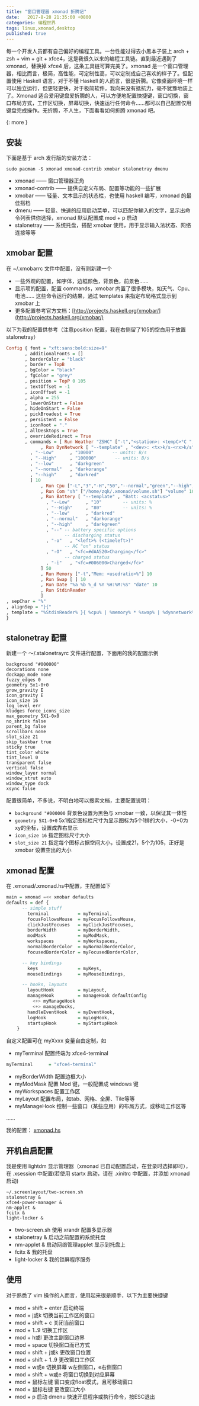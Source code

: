 ```yaml
---
title: "窗口管理器 xmonad 折腾记"
date:   2017-8-28 21:35:00 +0800
categories: 编程世界 
tags: linux,xmonad,desktop
published: true
---
```

每一个开发人员都有自己偏好的编程工具。一台性能过得去小黑本子装上 arch +  zsh + vim + git + xfce4，这是我很久以来的编程工具链。直到最近遇到了 xmonad，替换掉 xfce4 后，这条工具链可算完美了。xmonad 是一个窗口管理器，相比而言，极简，高性能，可定制性高，可以定制成自己喜欢的样子了。但配置使用 Haskell 语言，对于不懂 Haskell 的人而言，很是折腾。它像桌面环境一样可以独立运行，但更轻更快，对于极简软件，我向来没有抵抗力，毫不犹豫地装上了。Xmonad 适合爱用键盘爱折腾的人，可以方便地配置快捷键，窗口切换，窗口布局方式，工作区切换，屏幕切换，快速运行任何命令……都可以自己配置仅用键盘完成操作。无折腾，不人生，下面看看如何折腾 xmonad 吧。
<!--more-->
[](){: more }

## 安装
下面是基于 arch 发行版的安装方法：
```shell
sudo pacman -S xmonad xmonad-contrib xmobar stalonetray dmenu
```
* xmonad —— 窗口管理器正角
* xmonad-contrib —— 提供自定义布局、配置等功能的一些扩展
* xmobar —— 轻量、文本显示的状态栏，也使用 haskell 编写，xmonad 的最佳搭档
* dmenu —— 轻量、快速的应用启动菜单，可以匹配你输入的文字，显示出命令列表供你选择，xmonad 默认配置成 mod + p 启动
* stalonetray —— 系统托盘，搭配 xmobar 使用，用于显示输入法状态、网络连接等等

## xmobar 配置
在 ~/.xmobarrc 文件中配置，没有则新建一个
* 一些外观的配置，如字体，边框颜色，背景色，前景色……
* 显示项的配置，配置 commands，xmobar 内置了很多模块，如天气、Cpu、电池…… 这些命令运行的结果，通过 templates 来指定布局格式显示到 xmobar 上
* 更多配置参考官方文档：[http://projects.haskell.org/xmobar/](http://projects.haskell.org/xmobar/)

以下为我的配置供参考（注意position 配置，我在右侧留了105的空白用于放置 stalonetray）
``` haskell
Config { font = "xft:sans:bold:size=9"
       , additionalFonts = []
       , borderColor = "black"
       , border = TopB
       , bgColor = "black"
       , fgColor = "grey"
       , position = TopP 0 105
       , textOffset = -1
       , iconOffset = -1
       , alpha = 255
       , lowerOnStart = False
       , hideOnStart = False
       , pickBroadest = True
       , persistent = False
       , iconRoot = "."
       , allDesktops = True
       , overrideRedirect = True
       , commands = [ Run Weather "ZSHC" ["-t","<station>: <tempC>°C ","-L","18","-H","25","--normal","green","--high","red","--low","lightblue"] 36000
             , Run DynNetwork [ "--template" , "<dev>: <tx>k/s-<rx>k/s"
	     , "--Low"      , "10000"       -- units: B/s
	     , "--High"     , "100000"       -- units: B/s
	     , "--low"      , "darkgreen"
	     , "--normal"   , "darkorange"
	     , "--high"     , "darkred"
	     ] 10
             , Run Cpu ["-L","3","-H","50","--normal","green","--high","red"] 10
             , Run Com "sh" ["/home/zqk/.xmonad/volume.sh"] "volume" 10 
             , Run Battery [ "--template" , "Batt: <acstatus>"
               , "--Low"      , "10"        -- units: %
               , "--High"     , "80"        -- units: %
               , "--low"      , "darkred"
               , "--normal"   , "darkorange"
               , "--high"     , "darkgreen"
               , "--" -- battery specific options
                      -- discharging status
               , "-o"	, "<left>% (<timeleft>)"
                      -- AC "on" status
               , "-O"	, "<fc=#dAA520>Charging</fc>"
                      -- charged status
               , "-i"	, "<fc=#006000>Charged</fc>"
             ] 50
             , Run Memory ["-t","Mem: <usedratio>%"] 10
             , Run Swap [ ] 10
             , Run Date "%a %b %_d %Y %H:%M:%S" "date" 10
             , Run StdinReader
             ]
, sepChar = "%"
, alignSep = "}{"
, template = "%StdinReader% }{ %cpu% | %memory% * %swap% | %dynnetwork% | %ZSHC% | <fc=#ee9a00>%date%</fc> | %battery% | %volume% | %uname% "
}

```

## stalonetray 配置
新建一个 ～/.stalonetrayrc 文件进行配置，下面用的我的配置示例
```
background "#000000"
decorations none
dockapp_mode none
fuzzy_edges 0
geometry 5x1-0+0
grow_gravity E
icon_gravity E
icon_size 16
log_level err
kludges force_icons_size
max_geometry 5X1-0x0
no_shrink false
parent_bg false
scrollbars none
slot_size 21
skip_taskbar true
sticky true
tint_color white
tint_level 0
transparent false
vertical false
window_layer normal
window_strut auto
window_type dock
xsync false
```
配置很简单，不多说，不明白地可以搜索文档，主要配置说明：
* `background "#000000` 背景色设置为黑色与 xmobar 一致，以保证其一体性
* `geometry 5X1-0+0` 5x1指定图标栏尺寸为显示图标为5个1排的大小，-0+0为xy的坐标，设置成靠右显示
* `icon_size 16` 指定图标尺寸大小
* `slot_size 21` 指定每个图标占据空间大小，设置成21，5个为105，正好是 xmobar 设置空出的大小


## xmonad 配置
在 .xmonad/.xmonad.hs中配置，主配置如下
```haskell
main = xmonad =<< xmobar defaults
defaults = def {
      -- simple stuff
        terminal           = myTerminal,
        focusFollowsMouse  = myFocusFollowsMouse,
        clickJustFocuses   = myClickJustFocuses,
        borderWidth        = myBorderWidth,
        modMask            = myModMask,
        workspaces         = myWorkspaces,
        normalBorderColor  = myNormalBorderColor,
        focusedBorderColor = myFocusedBorderColor,

      -- key bindings
        keys               = myKeys,
        mouseBindings      = myMouseBindings,

      -- hooks, layouts
        layoutHook         = myLayout,
        manageHook         = manageHook defaultConfig
	      <+> myManageHook
	      <+> manageDocks,
        handleEventHook    = myEventHook,
        logHook            = myLogHook,
        startupHook        = myStartupHook
    }
```
自定义配置可在 myXxxx 变量自由定制，如
* myTerminal 配置终端为 xfce4-terminal
```haskell
myTerminal      = "xfce4-terminal"
```
* myBorderWidth 配置边框大小
* myModMask 配置 Mod 键，一般配置成 windows 键
* myWorkspaces 配置工作区
* myLayout 配置布局，如tab、网格、全屏、Tile等等
* myManageHook 控制一些窗口（某些应用）的布局方式，或移动工作区等

……

我的配置： [xmonad.hs](https://github.com/molver/dotfiles/blob/master/.xmonad/xmonad.hs)

## 开机自启配置
我是使用 lightdm 显示管理器（xmonad 已自动配置启动，在登录时选择即可），在 .xsession 中配置(若使用 startx 启动，请在 .xinitrc 中配置，并添加 xmonad 启动)
``` shell
~/.screenlayout/two-screen.sh
stalonetray &
xfce4-power-manager &
nm-applet &
fcitx &
light-locker &

```
* two-screen.sh 使用 xrandr 配置多显示器
* stalonetray & 启动之前配置的系统托盘
* nm-applet & 启动网络管理applet 显示到托盘上
* fcitx & 我的托盘
* light-locker & 我的锁屏程序服务

## 使用
对于熟悉了 vim 操作的人而言，使用起来很是顺手，以下为主要快捷键
* mod + shift + enter 启动终端
* mod + j或k 切换当前工作区的窗口
* mod + shift + c 关闭当前窗口
* mod + 1..9 切换工作区
* mod + h或l 更改主副窗口边界
* mod + space 切换窗口而已方式
* mod + shift + j或k 更改窗口位置
* mod + shift + 1..9 更改窗口工作区
* mod + w或e 切换屏幕 w左侧窗口，e右侧窗口
* mod + shift + w或e 将窗口切换到对应屏幕
* mod + 鼠标左键 窗口变成float模式，且可移动窗口
* mod + 鼠标右键 更改窗口大小
* mod + p 启动 dmenu 快速开启程序或执行命令，按ESC退出
